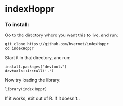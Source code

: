 # indexHoppr


### To install:

Go to the directory where you want this to live, and run:

~~~~
git clone https://github.com/bvernot/indexHoppr
cd indexHoppr
~~~~

Start `R` in that directory, and run:

~~~~
install.packages("devtools")
devtools::install('.')
~~~~

Now try loading the library:

~~~~
library(indexHoppr)
~~~~

If it works, exit out of R. If it doesn't.. 
